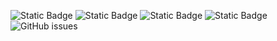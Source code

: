 ![Static Badge](https://img.shields.io/badge/blacklists-60-000000) ![Static Badge](https://img.shields.io/badge/blacklisted-2914409-cc0000) ![Static Badge](https://img.shields.io/badge/whitelisted-2250-00CC00) ![Static Badge](https://img.shields.io/badge/streaming_blacklist-28107-000000) ![GitHub issues](https://img.shields.io/github/issues/fabriziosalmi/blacklists)
